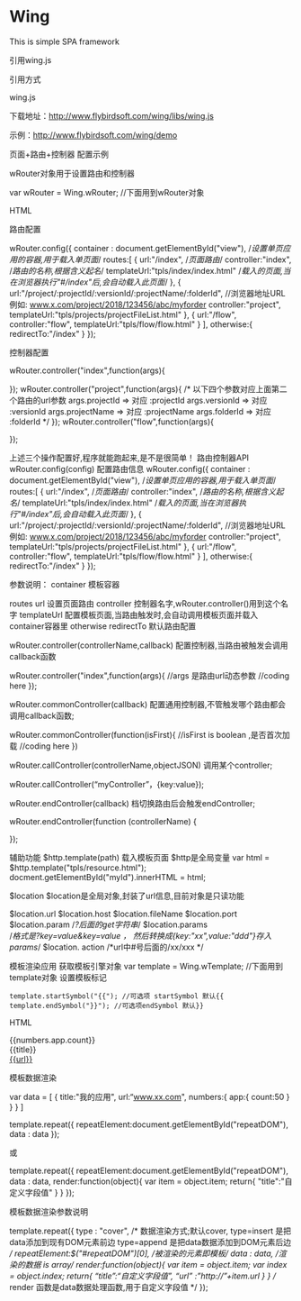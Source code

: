 # Wing
This is simple SPA framework

引用wing.js

引用方式

wing.js

下载地址：http://www.flybirdsoft.com/wing/libs/wing.js 

示例：http://www.flybirdsoft.com/wing/demo

页面+路由+控制器 配置示例

wRouter对象用于设置路由和控制器

var wRouter = Wing.wRouter; //下面用到wRouter对象

HTML

路由配置
			
wRouter.config({
	container : document.getElementById("view"),          /*设置单页应用的容器,用于载入单页面*/
	routes:[
		{
			url:"/index",                         /*页面路由*/
			controller:"index",                   /*路由的名称,根据含义起名*/
			templateUrl:"tpls/index/index.html"   /*载入的页面,当在浏览器执行"#/index"后,会自动载入此页面*/
		},
		{
			url:"/project/:projectId/:versionId/:projectName/:folderId",
			//浏览器地址URL例如: www.x.com/project/2018/123456/abc/myforder
			controller:"project",
			templateUrl:"tpls/projects/projectFileList.html"
		},
		{
			url:"/flow",
			controller:"flow",
			templateUrl:"tpls/flow/flow.html"
		}
	],
	otherwise:{
		redirectTo:"/index"
	}
});
			
		
控制器配置

wRouter.controller("index",function(args){
	
});
wRouter.controller("project",function(args){
	/*
	以下四个参数对应上面第二个路由的url参数
	args.projectId => 对应 :projectId
	args.versionId => 对应 :versionId
	args.projectName => 对应 :projectName
	args.folderId => 对应 :folderId
	*/
});
wRouter.controller("flow",function(args){
	
});
		
上述三个操作配置好,程序就能跑起来,是不是很简单！
路由控制器API
wRouter.config(config)
配置路由信息
wRouter.config({
	container : document.getElementById("view"),          /*设置单页应用的容器,用于载入单页面*/
	routes:[
		{
			url:"/index",                         /*页面路由*/
			controller:"index",                   /*路由的名称,根据含义起名*/
			templateUrl:"tpls/index/index.html"   /*载入的页面,当在浏览器执行"#/index"后,会自动载入此页面*/
		},
		{
			url:"/project/:projectId/:versionId/:projectName/:folderId",
			//浏览器地址URL例如: www.x.com/project/2018/123456/abc/myforder
			controller:"project",
			templateUrl:"tpls/projects/projectFileList.html"
		},
		{
			url:"/flow",
			controller:"flow",
			templateUrl:"tpls/flow/flow.html"
		}
	],
	otherwise:{
		redirectTo:"/index"
	}
});

参数说明：
container
	模板容器

routes
	url
		设置页面路由
	controller
		控制器名字,wRouter.controller()用到这个名字
	templateUrl
		配置模板页面,当路由触发时,会自动调用模板页面并载入container容器里
otherwise
	redirectTo
		默认路由配置
		
wRouter.controller(controllerName,callback)
配置控制器,当路由被触发会调用callback函数

wRouter.controller("index",function(args){
	//args 是路由url动态参数
	//coding here
});
		
wRouter.commonController(callback)
配置通用控制器,不管触发哪个路由都会调用callback函数;

wRouter.commonController(function(isFirst){
	//isFirst is boolean ,是否首次加载
	//coding here
})
		
wRouter.callController(controllerName,objectJSON)
调用某个controller;

wRouter.callController(“myController”，{key:value});
		
wRouter.endController(callback)
档切换路由后会触发endController;

wRouter.endController(function (controllerName) {
    
});
		
辅助功能
$http.template(path)
载入模板页面
$http是全局变量
var html = $http.template("tpls/resource.html");
docment.getElementById("myId").innerHTML = html;
		
$location
$location是全局对象,封装了url信息,目前对象是只读功能

$location.url
$location.host
$location.fileName
$location.port
$location.param      /*?后面的get字符串*/
$location.params   
/*格式是?key=value&key=value ， 然后转换成{key:"xx",value:"ddd"}存入params*/
$location. action      /*url中#号后面的/xx/xxx */

		
模板渲染应用
获取模板引擎对象
var template = Wing.wTemplate; //下面用到template对象
设置模板标记

    template.startSymbol("{{"); //可选项 startSymbol 默认{{
    template.endSymbol("}}"); //可选项endSymbol 默认}}
		
HTML

<div id= "repeatDOM" class="app-myappfl {{bgcolor}}">
    <div class="app-myapp-shared">{{numbers.app.count}}</div>
    <div class="app-myapp-photo icons"></div>
    <div class="app-myapp-caption">{{title}}</div>
    <div class="app-myapp-op">
        <a target="_blank" href="http://{{url}}">{{url}}</a>
    </div>
</div>

		
模板数据渲染

var data = [
    {
        title:"我的应用",
        url:“www.xx.com",
        numbers:{
            app:{
                count:50
            }
        }
    }
]

template.repeat({
    repeatElement:document.getElementById("repeatDOM"),
    data : data
});

或

template.repeat({
    repeatElement:document.getElementById("repeatDOM"),
    data : data,
    render:function(object){
        var item = object.item;
        return{
            "title":"自定义字段值"
        }
    }
});

		
模板数据渲染参数说明

template.repeat({
    type : "cover",
    /*
    数据渲染方式;默认cover,
    type=insert 是把data添加到现有DOM元素前边
    type=append 是把data数据添加到DOM元素后边
    */
    repeatElement:$("#repeatDOM")[0],
    /*被渲染的元素即模板*/
    data : data,
    /*渲染的数据 is array*/
    render:function(object){
        var item = object.item;
        var index = object.index;
        return{
            “title”:“自定义字段值”,
            “url”  :”http://”+item.url
        }
    }
    /*
    render 函数是data数据处理函数,用于自定义字段值
    */
});
